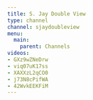 ```yaml
---
title: S. Jay Double View
type: channel
channel: sjaydoubleview
menu:
  main:
    parent: Channels
videos:
- GXz9wZNeDrw
- viq07uK17ss
- XAXXzL2qCO0
- j73N8cPifWA
- 42WvkEEKFiM
---
```

